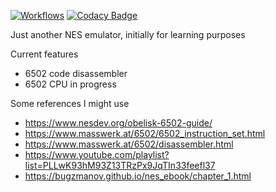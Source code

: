 [![Workflows](https://github.com/cmourglia/nes_emulator/actions/workflows/cmake-multi-platform.yml/badge.svg)](https://github.com/cmourglia/nes_emulator/actions/workflows/cmake-multi-platform.yml)
[![Codacy Badge](https://app.codacy.com/project/badge/Grade/2c1a985e8f94430fb067aaf2aeebcc21)](https://app.codacy.com/gh/cmourglia/nes_emulator/dashboard?utm_source=gh&utm_medium=referral&utm_content=&utm_campaign=Badge_grade)

Just another NES emulator, initially for learning purposes

Current features
- 6502 code disassembler
- 6502 CPU in progress

Some references I might use
- https://www.nesdev.org/obelisk-6502-guide/
- https://www.masswerk.at/6502/6502_instruction_set.html
- https://www.masswerk.at/6502/disassembler.html
- https://www.youtube.com/playlist?list=PLLwK93hM93Z13TRzPx9JqTIn33feefl37
- https://bugzmanov.github.io/nes_ebook/chapter_1.html
